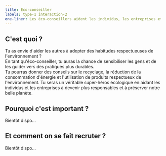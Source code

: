 ```yaml
---
title: Éco-conseiller
labels: type-1 interaction-2
one-liner: Les éco-conseillers aident les individus, les entreprises et les collectivités à adopter des pratiques durables et à réduire leur impact sur la planète.
---
```


## C'est quoi ?

Tu as envie d'aider les autres à adopter des habitudes respectueuses de l'environnement ?  
En tant qu'éco-conseiller, tu auras la chance de sensibiliser les gens et de les guider vers des pratiques plus durables.  
Tu pourras donner des conseils sur le recyclage, la réduction de la consommation d'énergie et l'utilisation de produits respectueux de l'environnement. Tu seras un véritable super-héros écologique en aidant les individus et les entreprises à devenir plus responsables et à préserver notre belle planète.

## Pourquoi c'est important ?

Bientôt dispo...

## Et comment on se fait recruter ?

Bientôt dispo...